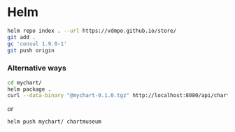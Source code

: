 # Helm

```sh
helm repo index . --url https://vdmpo.github.io/store/
git add .
gc 'consul 1.9.0-1'
git push origin
```

### Alternative ways

```sh
cd mychart/
helm package .
curl --data-binary "@mychart-0.1.0.tgz" http://localhost:8080/api/charts
```

or

```sh
helm push mychart/ chartmuseum
```
